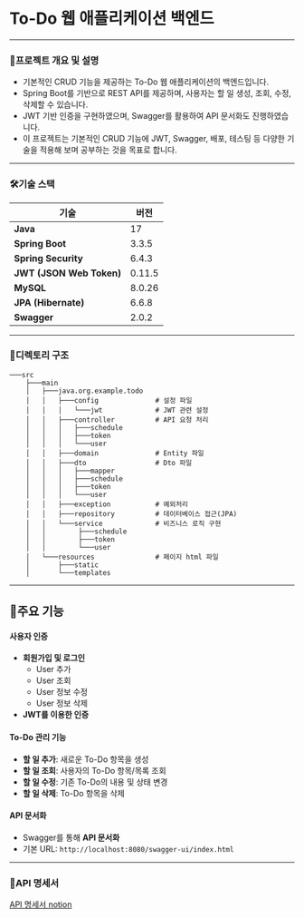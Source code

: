 # **To-Do 웹 애플리케이션 백엔드**


---
### **📖프로젝트 개요 및 설명**
- 기본적인 CRUD 기능을 제공하는 To-Do 웹 애플리케이션의 백엔드입니다.
- Spring Boot를 기반으로 REST API를 제공하며, 사용자는 할 일 생성, 조회, 수정, 삭제할 수 있습니다.
- JWT 기반 인증을 구현하였으며, Swagger를 활용하여 API 문서화도 진행하였습니다.
- 이 프로젝트는 기본적인 CRUD 기능에 JWT, Swagger, 배포, 테스팅 등 다양한 기술을 적용해 보며 공부하는 것을 목표로 합니다.


---
### **🛠️기술 스택**
|기술|버전|
|---|---|
|**Java**|17|
|**Spring Boot**|3.3.5|
|**Spring Security**|6.4.3|
|**JWT (JSON Web Token)**|0.11.5|
|**MySQL**|8.0.26|
|**JPA (Hibernate)**|6.6.8|
|**Swagger**|2.0.2|


---
### **📂디렉토리 구조**

```
───src
    ├───main
    │   ├───java.org.example.todo
    │   │   ├───config				# 설정 파일
    │   │   │   └───jwt				# JWT 관련 설정
    │   │   ├───controller			# API 요청 처리
    │   │   │   ├───schedule
    │   │   │   ├───token
    │   │   │   └───user
    │   │   ├───domain				# Entity 파일
    │   │   ├───dto					# Dto 파일 
    │   │   │   ├───mapper
    │   │   │   ├───schedule
    │   │   │   ├───token
    │   │   │   └───user
    │   │   ├───exception			# 예외처리
    │   │   ├───repository			# 데이터베이스 접근(JPA)
    │   │   └───service				# 비즈니스 로직 구현
    │   │        ├───schedule
    │   │        ├───token
    │   │        └───user
    │   └───resources				# 페이지 html 파일
    │       ├───static
    │       └───templates

```

---
## 📌**주요 기능**

#### 사용자 인증 
- **회원가입 및 로그인**
	- User 추가
	- User 조회
	- User 정보 수정
	- User 정보 삭제
- **JWT를 이용한 인증**

#### To-Do 관리 기능
- **할 일 추가**: 새로운 To-Do 항목을 생성
- **할 일 조회**: 사용자의 To-Do 항목/목록 조회
- **할 일 수정**: 기존 To-Do의 내용 및 상태 변경
- **할 일 삭제**: To-Do 항목을 삭제

#### API 문서화
- Swagger를 통해 **API 문서화**
- 기본 URL: `http://localhost:8080/swagger-ui/index.html`



---
### **📃API 명세서**

[API 명세서 notion](https://positive-woolen-1a2.notion.site/API-1468835a50908034b0dad91e2f7cc1c8?pvs=4)




